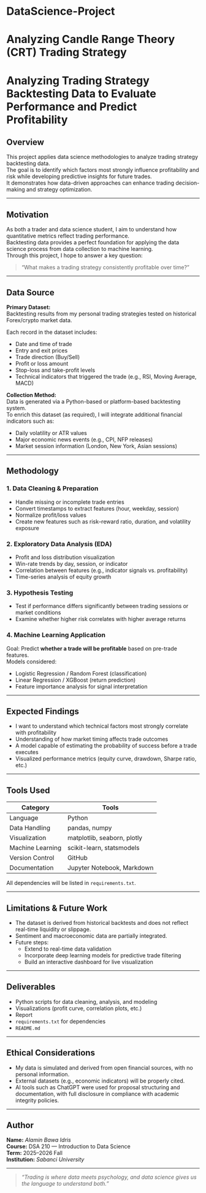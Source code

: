 # DataScience-Project
# Analyzing Candle Range Theory (CRT) Trading Strategy

# Analyzing Trading Strategy Backtesting Data to Evaluate Performance and Predict Profitability

## Overview
This project applies data science methodologies to analyze trading strategy backtesting data.  
The goal is to identify which factors most strongly influence profitability and risk while developing predictive insights for future trades.  
It demonstrates how data-driven approaches can enhance trading decision-making and strategy optimization.

---

## Motivation
As both a trader and data science student, I aim to understand how quantitative metrics reflect trading performance.  
Backtesting data provides a perfect foundation for applying the data science process from data collection to machine learning.  
Through this project, I hope to answer a key question:

> “What makes a trading strategy consistently profitable over time?”

---

## Data Source
**Primary Dataset:**  
Backtesting results from my personal trading strategies tested on historical Forex/crypto market data.

Each record in the dataset includes:
- Date and time of trade  
- Entry and exit prices  
- Trade direction (Buy/Sell)  
- Profit or loss amount  
- Stop-loss and take-profit levels  
- Technical indicators that triggered the trade (e.g., RSI, Moving Average, MACD)

**Collection Method:**  
Data is generated via a Python-based or platform-based backtesting system.  
To enrich this dataset (as required), I will integrate additional financial indicators such as:
- Daily volatility or ATR values  
- Major economic news events (e.g., CPI, NFP releases)  
- Market session information (London, New York, Asian sessions)

---

## Methodology

### 1. **Data Cleaning & Preparation**
- Handle missing or incomplete trade entries  
- Convert timestamps to extract features (hour, weekday, session)  
- Normalize profit/loss values  
- Create new features such as risk–reward ratio, duration, and volatility exposure  

### 2. **Exploratory Data Analysis (EDA)**
- Profit and loss distribution visualization  
- Win-rate trends by day, session, or indicator  
- Correlation between features (e.g., indicator signals vs. profitability)  
- Time-series analysis of equity growth  

### 3. **Hypothesis Testing**
- Test if performance differs significantly between trading sessions or market conditions  
- Examine whether higher risk correlates with higher average returns  

### 4. **Machine Learning Application**
Goal: Predict **whether a trade will be profitable** based on pre-trade features.  
Models considered:
- Logistic Regression / Random Forest (classification)  
- Linear Regression / XGBoost (return prediction)  
- Feature importance analysis for signal interpretation  

---

## Expected Findings
- I want to understand which technical factors most strongly correlate with profitability  
- Understanding of how market timing affects trade outcomes  
- A model capable of estimating the probability of success before a trade executes  
- Visualized performance metrics (equity curve, drawdown, Sharpe ratio, etc.)

---

## Tools Used
| Category | Tools |
|-----------|--------|
| Language | Python |
| Data Handling | pandas, numpy |
| Visualization | matplotlib, seaborn, plotly |
| Machine Learning | scikit-learn, statsmodels |
| Version Control | GitHub |
| Documentation | Jupyter Notebook, Markdown |

All dependencies will be listed in `requirements.txt`.

---

## Limitations & Future Work
- The dataset is derived from historical backtests and does not reflect real-time liquidity or slippage.  
- Sentiment and macroeconomic data are partially integrated.  
- Future steps:
  - Extend to real-time data validation  
  - Incorporate deep learning models for predictive trade filtering  
  - Build an interactive dashboard for live visualization
 
---

## Deliverables
- Python scripts for data cleaning, analysis, and modeling  
- Visualizations (profit curve, correlation plots, etc.)  
- Report 
- `requirements.txt` for dependencies  
- `README.md`  

---

## Ethical Considerations
- My data is simulated and derived from open financial sources, with no personal information.  
- External datasets (e.g., economic indicators) will be properly cited.  
- AI tools such as ChatGPT were used for proposal structuring and documentation, with full disclosure in compliance with academic integrity policies.

---

## Author
**Name:** *Alamin Bawa Idris*  
**Course:** DSA 210 — Introduction to Data Science  
**Term:** 2025–2026 Fall  
**Institution:** *Sabanci University*  

---

> *“Trading is where data meets psychology, and data science gives us the language to understand both.”*

